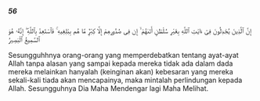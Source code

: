 ##### 56

<span class="ayah">إِنَّ ٱلَّذِينَ يُجَٰدِلُونَ فِىٓ ءَايَٰتِ ٱللَّهِ بِغَيْرِ سُلْطَٰنٍ أَتَىٰهُمْ ۙ إِن فِى صُدُورِهِمْ إِلَّا كِبْرٌۭ مَّا هُم بِبَٰلِغِيهِ ۚ فَٱسْتَعِذْ بِٱللَّهِ ۖ إِنَّهُۥ هُوَ ٱلسَّمِيعُ ٱلْبَصِيرُ</span>

<span class="ayah_translation">Sesungguhhnya orang-orang yang memperdebatkan tentang ayat-ayat Allah tanpa alasan yang sampai kepada mereka tidak ada dalam dada mereka melainkan hanyalah (keinginan akan) kebesaran yang mereka sekali-kali tiada akan mencapainya, maka mintalah perlindungan kepada Allah. Sesungguhnya Dia Maha Mendengar lagi Maha Melihat.</span>
